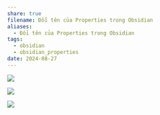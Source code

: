 ```yaml
---
share: true
filename: Đổi tên của Properties trong Obsidian
aliases:
  - Đổi tên của Properties trong Obsidian
tags:
  - obsidian
  - obsidian_properties
date: 2024-08-27
---
```

![](https://i.imgur.com/tC5GvFz.png)

![](https://i.imgur.com/vjECFEj.png)

![](https://i.imgur.com/uvpLR5n.png)
